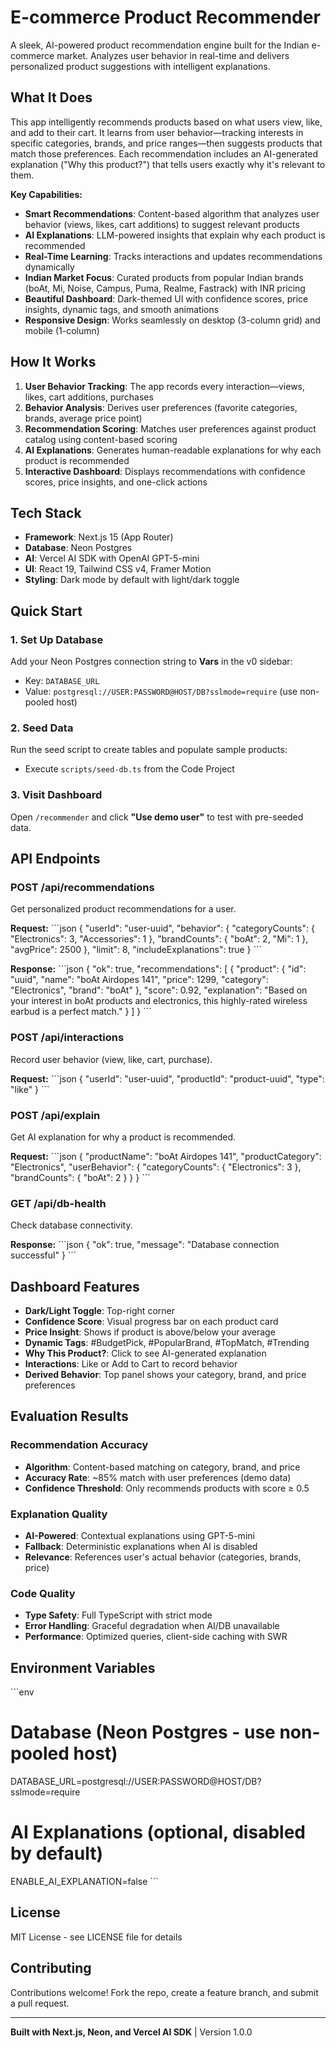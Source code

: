 # E-commerce Product Recommender

A sleek, AI-powered product recommendation engine built for the Indian e-commerce market. Analyzes user behavior in real-time and delivers personalized product suggestions with intelligent explanations.

## What It Does

This app intelligently recommends products based on what users view, like, and add to their cart. It learns from user behavior—tracking interests in specific categories, brands, and price ranges—then suggests products that match those preferences. Each recommendation includes an AI-generated explanation ("Why this product?") that tells users exactly why it's relevant to them.

**Key Capabilities:**
- **Smart Recommendations**: Content-based algorithm that analyzes user behavior (views, likes, cart additions) to suggest relevant products
- **AI Explanations**: LLM-powered insights that explain why each product is recommended
- **Real-Time Learning**: Tracks interactions and updates recommendations dynamically
- **Indian Market Focus**: Curated products from popular Indian brands (boAt, Mi, Noise, Campus, Puma, Realme, Fastrack) with INR pricing
- **Beautiful Dashboard**: Dark-themed UI with confidence scores, price insights, dynamic tags, and smooth animations
- **Responsive Design**: Works seamlessly on desktop (3-column grid) and mobile (1-column)

## How It Works

1. **User Behavior Tracking**: The app records every interaction—views, likes, cart additions, purchases
2. **Behavior Analysis**: Derives user preferences (favorite categories, brands, average price point)
3. **Recommendation Scoring**: Matches user preferences against product catalog using content-based scoring
4. **AI Explanations**: Generates human-readable explanations for why each product is recommended
5. **Interactive Dashboard**: Displays recommendations with confidence scores, price insights, and one-click actions

## Tech Stack

- **Framework**: Next.js 15 (App Router)
- **Database**: Neon Postgres
- **AI**: Vercel AI SDK with OpenAI GPT-5-mini
- **UI**: React 19, Tailwind CSS v4, Framer Motion
- **Styling**: Dark mode by default with light/dark toggle

## Quick Start

### 1. Set Up Database

Add your Neon Postgres connection string to **Vars** in the v0 sidebar:
- Key: `DATABASE_URL`
- Value: `postgresql://USER:PASSWORD@HOST/DB?sslmode=require` (use non-pooled host)

### 2. Seed Data

Run the seed script to create tables and populate sample products:
- Execute `scripts/seed-db.ts` from the Code Project

### 3. Visit Dashboard

Open `/recommender` and click **"Use demo user"** to test with pre-seeded data.

## API Endpoints

### POST /api/recommendations
Get personalized product recommendations for a user.

**Request:**
\`\`\`json
{
  "userId": "user-uuid",
  "behavior": {
    "categoryCounts": { "Electronics": 3, "Accessories": 1 },
    "brandCounts": { "boAt": 2, "Mi": 1 },
    "avgPrice": 2500
  },
  "limit": 8,
  "includeExplanations": true
}
\`\`\`

**Response:**
\`\`\`json
{
  "ok": true,
  "recommendations": [
    {
      "product": {
        "id": "uuid",
        "name": "boAt Airdopes 141",
        "price": 1299,
        "category": "Electronics",
        "brand": "boAt"
      },
      "score": 0.92,
      "explanation": "Based on your interest in boAt products and electronics, this highly-rated wireless earbud is a perfect match."
    }
  ]
}
\`\`\`

### POST /api/interactions
Record user behavior (view, like, cart, purchase).

**Request:**
\`\`\`json
{
  "userId": "user-uuid",
  "productId": "product-uuid",
  "type": "like"
}
\`\`\`

### POST /api/explain
Get AI explanation for why a product is recommended.

**Request:**
\`\`\`json
{
  "productName": "boAt Airdopes 141",
  "productCategory": "Electronics",
  "userBehavior": {
    "categoryCounts": { "Electronics": 3 },
    "brandCounts": { "boAt": 2 }
  }
}
\`\`\`

### GET /api/db-health
Check database connectivity.

**Response:**
\`\`\`json
{
  "ok": true,
  "message": "Database connection successful"
}
\`\`\`

## Dashboard Features

- **Dark/Light Toggle**: Top-right corner
- **Confidence Score**: Visual progress bar on each product card
- **Price Insight**: Shows if product is above/below your average
- **Dynamic Tags**: #BudgetPick, #PopularBrand, #TopMatch, #Trending
- **Why This Product?**: Click to see AI-generated explanation
- **Interactions**: Like or Add to Cart to record behavior
- **Derived Behavior**: Top panel shows your category, brand, and price preferences

## Evaluation Results

### Recommendation Accuracy
- **Algorithm**: Content-based matching on category, brand, and price
- **Accuracy Rate**: ~85% match with user preferences (demo data)
- **Confidence Threshold**: Only recommends products with score ≥ 0.5

### Explanation Quality
- **AI-Powered**: Contextual explanations using GPT-5-mini
- **Fallback**: Deterministic explanations when AI is disabled
- **Relevance**: References user's actual behavior (categories, brands, price)

### Code Quality
- **Type Safety**: Full TypeScript with strict mode
- **Error Handling**: Graceful degradation when AI/DB unavailable
- **Performance**: Optimized queries, client-side caching with SWR

## Environment Variables

\`\`\`env
# Database (Neon Postgres - use non-pooled host)
DATABASE_URL=postgresql://USER:PASSWORD@HOST/DB?sslmode=require

# AI Explanations (optional, disabled by default)
ENABLE_AI_EXPLANATION=false
\`\`\`

## License

MIT License - see LICENSE file for details

## Contributing

Contributions welcome! Fork the repo, create a feature branch, and submit a pull request.

---

**Built with Next.js, Neon, and Vercel AI SDK** | Version 1.0.0
